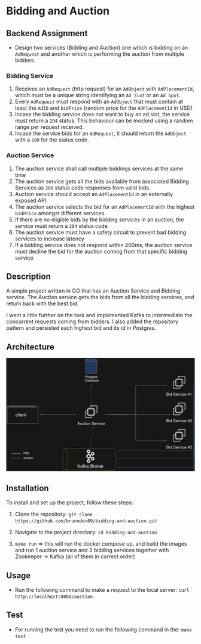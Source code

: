 # Bidding and Auction

## Backend Assignment
- Design two services (Bidding and Auction) one which is bidding on an `AdRequest` and another which is performing the auction from multiple bidders.

### Bidding Service
1) Receives an `AdRequest` (http request) for an `AdObject` with `AdPlacementId`, which must be a unique string identifying an `Ad Slot` or an `Ad Spot`.
2) Every `AdRequest` must respond with an `AdObject` that must contain at least the `AdID` and `bidPrice` (random price for the `AdPlacementId` in USD)
3) Incase the bidding service does not want to buy an ad slot, the service must return a `204` status. This behaviour can be mocked using a random range per request received.
4) Incase the service bids for an `AdRequest`, it should return the `AdObject` with a `200` for the status code.

### Auction Service
1) The auction service shall call multiple biddings services at the same time
2) The auction service gets all the bids available from associated Bidding Services as `200` status code responses from valid bids.
3) Auction service should accept an `AdPlacementId` in an externally exposed API.
4) The auction service selects the bid for an `AdPlacementId` with the highest `bidPrice` amongst different services.
5) If there are no eligible bids by the bidding services in an auction, the service must return a `204` status code
6) The auction service must have a safety circuit to prevent bad bidding services to increase latency
7) If a bidding service does not respond within 200ms, the auction service must decline the bid for the auction coming from that specific bidding service

## Description

A simple project written in GO that has an Auction Service and Bidding service. The Auction service gets the bids from all the bidding services, and return back with the best bid.

I went a little further on the task and implemented Kafka to intermediate the concurrent requests coming from bidders.
I also added the repository pattern and persisted each highest bid and its id in Postgres.

## Architecture
![Diagram](images/architecture.png)

## Installation

To install and set up the project, follow these steps:

1. Clone the repository: `git clone https://github.com/brunodev09/bidding-and-auction.git`

2. Navigate to the project directory: `cd bidding-and-auction`

3. `make run` => this will run the docker compose up, and build the images and run 1 auction service and 3 bidding services together with Zookeeper -> Kafka (all of them in correct order)

  
## Usage
- Run the following command to make a request to the local server: 
 `curl http://localhost:8080/auction`

## Test
- For running the test you need to run the following command in the: `make test`